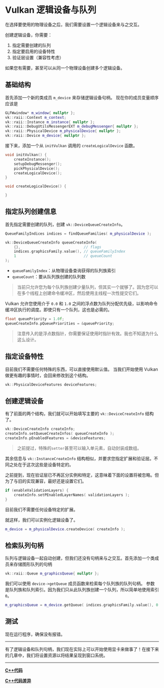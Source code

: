 # Vulkan 逻辑设备与队列

在选择要使用的物理设备之后，我们需要设置一个逻辑设备来与之交互。

创建逻辑设备，你需要：

1. 指定需要创建的队列
2. 指定要启用的设备特性
3. 验证层设置（兼容性考虑）

如果您有需要，甚至可以从同一个物理设备创建多个逻辑设备。

## 基础结构

首先添加一个新的类成员 `m_device` 来存储逻辑设备句柄。
现在你的成员变量顺序应该是

```cpp
GLFWwindow* m_window{ nullptr };
vk::raii::Context m_context;
vk::raii::Instance m_instance{ nullptr };
vk::raii::DebugUtilsMessengerEXT m_debugMessenger{ nullptr };
vk::raii::PhysicalDevice m_physicalDevice{ nullptr };
vk::raii::Device m_device{ nullptr };
```

接下来，添加一个从 `initVulkan` 调用的 `createLogicalDevice` 函数。

```cpp
void initVulkan() {
    createInstance();
    setupDebugMessenger();
    pickPhysicalDevice();
    createLogicalDevice();
}

void createLogicalDevice() {

}
```

## 指定队列创建信息

首先指定需要创建的队列，创建 `vk::DeviceQueueCreateInfo`。

```cpp
QueueFamilyIndices indices = findQueueFamilies( m_physicalDevice );

vk::DeviceQueueCreateInfo queueCreateInfo(
    {},                             // flags
    indices.graphicsFamily.value(), // queueFamilyIndex
    1                               // queueCount
);
```

- `queueFamilyIndex`：从物理设备查询获得的队列族索引
- `queueCount`：要从队列族创建的队列数

> 当前只允许您为每个队列族创建少量队列，但其实一个就够了。因为您可以在多个线程上创建命令缓冲区，然后使用主线程一次性提交它们。


Vulkan 允许您使用介于 `0.0` 和 `1.0` 之间的浮点数为队列分配优先级，以影响命令缓冲区执行的调度。即使只有一个队列，这也是必需的。 

```cpp
float queuePriority = 1.0f;
queueCreateInfo.pQueuePriorities = &queuePriority;
```

> 注意传入的是浮点数指针，你需要保证使用时指针有效。我也不知道为什么这么设计。

## 指定设备特性

目前我们不需要任何特殊的东西，可以直接使用默认值。 当我们开始使用 Vulkan 做更有趣的事情时，会回来修改到这个结构。

```c++
vk::PhysicalDeviceFeatures deviceFeatures;
```

## 创建逻辑设备

有了前面的两个结构，我们就可以开始填写主要的 `vk::DeviceCreateInfo` 结构了。

```cpp
vk::DeviceCreateInfo createInfo;
createInfo.setQueueCreateInfos( queueCreateInfo );
createInfo.pEnabledFeatures = &deviceFeatures;
```

> 之前提过，特殊的`setter`甚至可以输入单元素，自动封装成数组。

其余信息与 `vk::InstanceCreateInfo` 结构相似，并要求您指定扩展和验证层。不同之处在于这次这些是设备特定的。

之前提到，现在验证层已不再区分实例和特定，这意味着下面的设置将被忽略。但为了与旧的实现兼容，最好还是设置它们。

```cpp
if (enableValidationLayers) {
    createInfo.setPEnabledLayerNames( validationLayers );
}
```

目前我们不需要任何设备特定的扩展。

就这样，我们可以实例化逻辑设备了。
```c++
m_device = m_physicalDevice.createDevice( createInfo );
```

## 检索队列句柄

队列与逻辑设备一起自动创建，但我们还没有句柄来与之交互。首先添加一个类成员来存储图形队列的句柄
```c++
vk::raii::Queue m_graphicsQueue{ nullptr };
```

我们可以使用 `device->getQueue` 成员函数来检索每个队列族的队列句柄。
参数是队列族和队列索引。因为我们只从此队列族创建一个队列，所以简单地使用索引 `0`。
```c++
m_graphicsQueue = m_device.getQueue( indices.graphicsFamily.value(), 0 );
```

## 测试

现在运行程序，确保没有报错。

---

有了逻辑设备和队列句柄，我们现在实际上可以开始使用显卡来做事了！在接下来的几章中，我们将设置资源以将结果呈现到窗口系统。

---

**[C++代码](../codes/0104_device/main.cpp)**

**[C++代码差异](../codes/0104_device/main.diff)**
